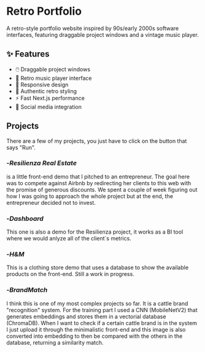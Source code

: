 # Retro Portfolio

A retro-style portfolio website inspired by 90s/early 2000s software interfaces, featuring draggable project windows and a vintage music player.

## ✨ Features

- 🖱️ Draggable project windows
- 🎵 Retro music player interface
- 📱 Responsive design
- 🎨 Authentic retro styling
- ⚡ Fast Next.js performance
- 🔗 Social media integration

## Projects
There are a few of my projects, you just have to click on the button that says "Run".

### -*Resilienza Real Estate* 
is a little front-end demo that I pitched to an entrepreneur. The goal here was to compete against Airbnb by redirecting her clients to this web with the promise of generous discounts. We spent a couple of week figuring out how I was going to approach the whole project but at the end, the entrepreneur decided not to invest.

### -*Dashboard* 
This one is also a demo for the Resilienza project, it works as a BI tool where we would anlyze all of the client´s metrics.

### -*H&M* 
This is a clothing store demo that uses a database to show the available products on the front-end. Still a work in progress.

### -*BrandMatch* 
I think this is one of my most complex projects so far. It is a cattle brand "recognition" system. For the training part I used a CNN (MobileNetV2) that generates embeddings and stores them in a vectorial database (ChromaDB). When I want to check if a certain cattle brand is in the system I just upload it through the minimalistic front-end and this image is also converted into embedding to then be compared with the others in the database, returning a similarity match.